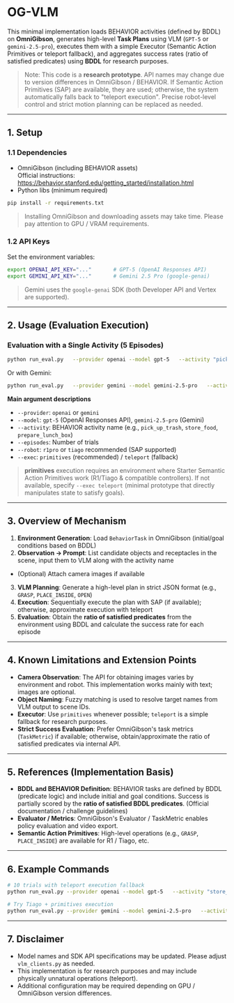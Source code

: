 # OG-VLM

This minimal implementation loads BEHAVIOR activities (defined by BDDL) on **OmniGibson**, generates high-level **Task Plans** using VLM (`GPT-5` or `gemini-2.5-pro`), executes them with a simple Executor (Semantic Action Primitives or teleport fallback), and aggregates success rates (ratio of satisfied predicates) using **BDDL** for research purposes.

> Note: This code is a **research prototype**. API names may change due to version differences in OmniGibson / BEHAVIOR.
> If Semantic Action Primitives (SAP) are available, they are used; otherwise, the system automatically falls back to "teleport execution".
> Precise robot-level control and strict motion planning can be replaced as needed.

---

## 1. Setup

### 1.1 Dependencies

- OmniGibson (including BEHAVIOR assets)  
  Official instructions: https://behavior.stanford.edu/getting_started/installation.html
- Python libs (minimum required)

```bash
pip install -r requirements.txt
```

> Installing OmniGibson and downloading assets may take time. Please pay attention to GPU / VRAM requirements.

### 1.2 API Keys

Set the environment variables:

```bash
export OPENAI_API_KEY="..."       # GPT-5 (OpenAI Responses API)
export GEMINI_API_KEY="..."       # Gemini 2.5 Pro (google-genai)
```

> Gemini uses the `google-genai` SDK (both Developer API and Vertex are supported).

---

## 2. Usage (Evaluation Execution)

### Evaluation with a Single Activity (5 Episodes)

```bash
python run_eval.py   --provider openai --model gpt-5   --activity "pick_up_trash"   --episodes 5   --robot r1pro   --exec primitives
```

Or with Gemini:

```bash
python run_eval.py   --provider gemini --model gemini-2.5-pro   --activity "pick_up_trash"   --episodes 5   --robot r1pro   --exec primitives
```

**Main argument descriptions**

- `--provider`: `openai` or `gemini`
- `--model`: `gpt-5` (OpenAI Responses API), `gemini-2.5-pro` (Gemini)
- `--activity`: BEHAVIOR activity name (e.g., `pick_up_trash`, `store_food`, `prepare_lunch_box`)
- `--episodes`: Number of trials
- `--robot`: `r1pro` or `tiago` recommended (SAP supported)
- `--exec`: `primitives` (recommended) / `teleport` (fallback)

> **primitives** execution requires an environment where Starter Semantic Action Primitives work (R1/Tiago & compatible controllers).
> If not available, specify `--exec teleport` (minimal prototype that directly manipulates state to satisfy goals).

---

## 3. Overview of Mechanism

1. **Environment Generation**: Load `BehaviorTask` in OmniGibson (initial/goal conditions based on BDDL)
2. **Observation → Prompt**: List candidate objects and receptacles in the scene, input them to VLM along with the activity name
  - (Optional) Attach camera images if available
3. **VLM Planning**: Generate a high-level plan in strict JSON format (e.g., `GRASP`, `PLACE_INSIDE`, `OPEN`)
4. **Execution**: Sequentially execute the plan with SAP (if available); otherwise, approximate execution with teleport
5. **Evaluation**: Obtain the **ratio of satisfied predicates** from the environment using BDDL and calculate the success rate for each episode

---

## 4. Known Limitations and Extension Points

- **Camera Observation**: The API for obtaining images varies by environment and robot. This implementation works mainly with text; images are optional.
- **Object Naming**: Fuzzy matching is used to resolve target names from VLM output to scene IDs.
- **Executor**: Use `primitives` whenever possible; `teleport` is a simple fallback for research purposes.
- **Strict Success Evaluation**: Prefer OmniGibson's task metrics (`TaskMetric`) if available; otherwise, obtain/approximate the ratio of satisfied predicates via internal API.

---

## 5. References (Implementation Basis)

- **BDDL and BEHAVIOR Definition**: BEHAVIOR tasks are defined by BDDL (predicate logic) and include initial and goal conditions.
  Success is partially scored by the **ratio of satisfied BDDL predicates**. (Official documentation / challenge guidelines)
- **Evaluator / Metrics**: OmniGibson's Evaluator / TaskMetric enables policy evaluation and video export.
- **Semantic Action Primitives**: High-level operations (e.g., `GRASP`, `PLACE_INSIDE`) are available for R1 / Tiago, etc.

---

## 6. Example Commands

```bash
# 10 trials with teleport execution fallback
python run_eval.py --provider openai --model gpt-5   --activity "store_food" --episodes 10 --exec teleport

# Try Tiago + primitives execution
python run_eval.py --provider gemini --model gemini-2.5-pro   --activity "prepare_lunch_box" --robot tiago --exec primitives
```

---

## 7. Disclaimer

- Model names and SDK API specifications may be updated. Please adjust `vlm_clients.py` as needed.
- This implementation is for research purposes and may include physically unnatural operations (teleport).
- Additional configuration may be required depending on GPU / OmniGibson version differences.
